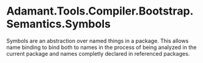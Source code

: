 # Adamant.Tools.Compiler.Bootstrap.Semantics.Symbols

Symbols are an abstraction over named things in a package. This allows name binding to bind both to names in the process of being analyzed in the current package and names completly declared in referenced packages.
